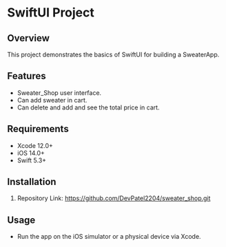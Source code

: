 # SwiftUI Project

## Overview

This project demonstrates the basics of SwiftUI for building a SweaterApp.


## Features

- Sweater_Shop user interface.
- Can add sweater in cart.
- Can delete and add and see the total price in cart.

## Requirements

- Xcode 12.0+
- iOS 14.0+
- Swift 5.3+

## Installation

1. Repository Link:
    https://github.com/DevPatel2204/sweater_shop.git

## Usage

- Run the app on the iOS simulator or a physical device via Xcode.


